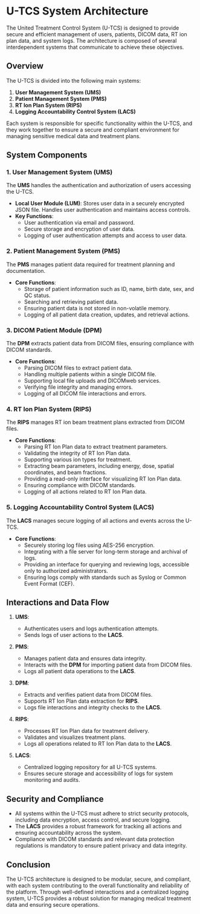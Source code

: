 # U-TCS System Architecture

The United Treatment Control System (U-TCS) is designed to provide secure and efficient management of users, patients, DICOM data, RT ion plan data, and system logs. The architecture is composed of several interdependent systems that communicate to achieve these objectives.

## Overview

The U-TCS is divided into the following main systems:

1. **User Management System (UMS)**
2. **Patient Management System (PMS)**
3. **RT Ion Plan System (RIPS)**
4. **Logging Accountability Control System (LACS)**

Each system is responsible for specific functionality within the U-TCS, and they work together to ensure a secure and compliant environment for managing sensitive medical data and treatment plans.

## System Components

### 1. User Management System (UMS)

The **UMS** handles the authentication and authorization of users accessing the U-TCS.

- **Local User Module (LUM)**: Stores user data in a securely encrypted JSON file. Handles user authentication and maintains access controls.
- **Key Functions**:
  - User authentication via email and password.
  - Secure storage and encryption of user data.
  - Logging of user authentication attempts and access to user data.

### 2. Patient Management System (PMS)

The **PMS** manages patient data required for treatment planning and documentation.

- **Core Functions**:
  - Storage of patient information such as ID, name, birth date, sex, and QC status.
  - Searching and retrieving patient data.
  - Ensuring patient data is not stored in non-volatile memory.
  - Logging of all patient data creation, updates, and retrieval actions.

### 3. DICOM Patient Module (DPM)

The **DPM** extracts patient data from DICOM files, ensuring compliance with DICOM standards.

- **Core Functions**:
  - Parsing DICOM files to extract patient data.
  - Handling multiple patients within a single DICOM file.
  - Supporting local file uploads and DICOMweb services.
  - Verifying file integrity and managing errors.
  - Logging of all DICOM file interactions and errors.

### 4. RT Ion Plan System (RIPS)

The **RIPS** manages RT ion beam treatment plans extracted from DICOM files.

- **Core Functions**:
  - Parsing RT Ion Plan data to extract treatment parameters.
  - Validating the integrity of RT Ion Plan data.
  - Supporting various ion types for treatment.
  - Extracting beam parameters, including energy, dose, spatial coordinates, and beam fractions.
  - Providing a read-only interface for visualizing RT Ion Plan data.
  - Ensuring compliance with DICOM standards.
  - Logging of all actions related to RT Ion Plan data.

### 5. Logging Accountability Control System (LACS)

The **LACS** manages secure logging of all actions and events across the U-TCS.

- **Core Functions**:
  - Securely storing log files using AES-256 encryption.
  - Integrating with a file server for long-term storage and archival of logs.
  - Providing an interface for querying and reviewing logs, accessible only to authorized administrators.
  - Ensuring logs comply with standards such as Syslog or Common Event Format (CEF).

## Interactions and Data Flow

1. **UMS**:

   - Authenticates users and logs authentication attempts.
   - Sends logs of user actions to the **LACS**.

2. **PMS**:

   - Manages patient data and ensures data integrity.
   - Interacts with the **DPM** for importing patient data from DICOM files.
   - Logs all patient data operations to the **LACS**.

3. **DPM**:

   - Extracts and verifies patient data from DICOM files.
   - Supports RT Ion Plan data extraction for **RIPS**.
   - Logs file interactions and integrity checks to the **LACS**.

4. **RIPS**:

   - Processes RT Ion Plan data for treatment delivery.
   - Validates and visualizes treatment plans.
   - Logs all operations related to RT Ion Plan data to the **LACS**.

5. **LACS**:
   - Centralized logging repository for all U-TCS systems.
   - Ensures secure storage and accessibility of logs for system monitoring and audits.

## Security and Compliance

- All systems within the U-TCS must adhere to strict security protocols, including data encryption, access control, and secure logging.
- The **LACS** provides a robust framework for tracking all actions and ensuring accountability across the system.
- Compliance with DICOM standards and relevant data protection regulations is mandatory to ensure patient privacy and data integrity.

## Conclusion

The U-TCS architecture is designed to be modular, secure, and compliant, with each system contributing to the overall functionality and reliability of the platform. Through well-defined interactions and a centralized logging system, U-TCS provides a robust solution for managing medical treatment data and ensuring secure operations.
